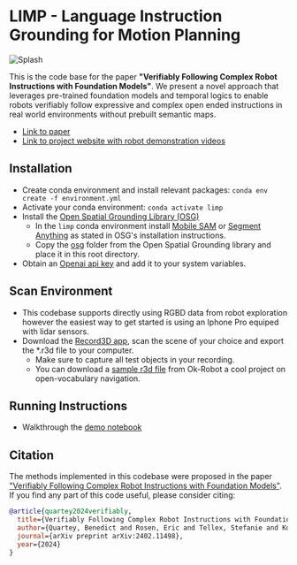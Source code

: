 # LIMP - Language Instruction Grounding for Motion Planning
![Splash](assets/images/splash.gif?raw=true)

This is the code base for the paper **"Verifiably Following Complex Robot Instructions with Foundation Models"**. We present a novel approach that leverages pre-trained foundation models and temporal logics to enable robots verifiably follow expressive and complex open ended instructions in real world environments without prebuilt semantic maps.

* [Link to paper](https://arxiv.org/abs/2402.11498)
* [Link to project website with robot demonstration videos](https://benedictquartey.github.io/robotlimp/index.html) 

## Installation
* Create conda environment and install relevant packages: ```conda env create -f environment.yml```
* Activate your conda environment: ```conda activate limp```
* Install the [Open Spatial Grounding Library (OSG)](https://github.com/benedictquartey/open-spatial-grounding)
  * In the ```limp``` conda environment install [Mobile SAM](https://github.com/ChaoningZhang/MobileSAM) or [Segment Anything](https://github.com/facebookresearch/segment-anything) as stated in OSG's installation instructions.
  * Copy the [osg](https://github.com/benedictquartey/open-spatial-grounding/tree/main/osg) folder from the Open Spatial Grounding library and place it in this root directory.
* Obtain an [Openai api key](https://platform.openai.com/api-keys) and add it to your system variables.

## Scan Environment
* This codebase supports directly using RGBD data from robot exploration however the easiest way to get started is using an Iphone Pro equiped with lidar sensors.
* Download the [Record3D app](https://record3d.app), scan the scene of your choice and export the *.r3d file to your computer.
  - Make sure to capture all test objects in your recording.
  - You can download a [sample r3d file](https://github.com/ok-robot/ok-robot/blob/main/ok-robot-navigation/r3d/sample.r3d) from Ok-Robot a cool project on open-vocabulary navigation.


## Running Instructions
* Walkthrough the [demo notebook](demo_notebook.ipynb)

## Citation

The methods implemented in this codebase were proposed in the paper ["Verifiably Following Complex Robot Instructions with Foundation Models"](https://arxiv.org/pdf/2402.11498). If you find any part of this code useful, please consider citing:

```bibtex
@article{quartey2024verifiably,
  title={Verifiably Following Complex Robot Instructions with Foundation Models},
  author={Quartey, Benedict and Rosen, Eric and Tellex, Stefanie and Konidaris, George},
  journal={arXiv preprint arXiv:2402.11498},
  year={2024}
}
```

